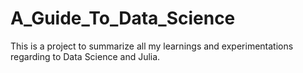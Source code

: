 # A_Guide_To_Data_Science
This is a project to summarize all my learnings and experimentations regarding to Data Science and Julia.
